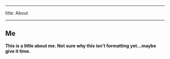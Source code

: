 ___
title: About
___
## Me
<b>This is a little about me. Not sure why this isn't formatting yet...maybe give it time.</b>
